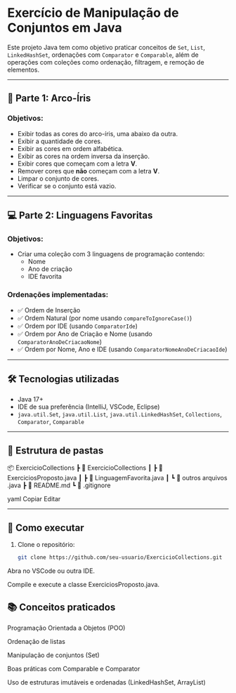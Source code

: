 # Exercício de Manipulação de Conjuntos em Java

Este projeto Java tem como objetivo praticar conceitos de `Set`, `List`, `LinkedHashSet`, ordenações com `Comparator` e `Comparable`, além de operações com coleções como ordenação, filtragem, e remoção de elementos.

---

## 🌈 Parte 1: Arco-Íris

### Objetivos:

- Exibir todas as cores do arco-íris, uma abaixo da outra.
- Exibir a quantidade de cores.
- Exibir as cores em ordem alfabética.
- Exibir as cores na ordem inversa da inserção.
- Exibir cores que começam com a letra **V**.
- Remover cores que **não** começam com a letra **V**.
- Limpar o conjunto de cores.
- Verificar se o conjunto está vazio.

---

## 💻 Parte 2: Linguagens Favoritas

### Objetivos:

- Criar uma coleção com 3 linguagens de programação contendo:
  - Nome
  - Ano de criação
  - IDE favorita

### Ordenações implementadas:

- ✅ Ordem de Inserção  
- ✅ Ordem Natural (por nome usando `compareToIgnoreCase()`)
- ✅ Ordem por IDE (usando `ComparatorIde`)
- ✅ Ordem por Ano de Criação e Nome (usando `ComparatorAnoDeCriacaoNome`)
- ✅ Ordem por Nome, Ano e IDE (usando `ComparatorNomeAnoDeCriacaoIde`)

---

## 🛠️ Tecnologias utilizadas

- Java 17+
- IDE de sua preferência (IntelliJ, VSCode, Eclipse)
- `java.util.Set`, `java.util.List`, `java.util.LinkedHashSet`, `Collections`, `Comparator`, `Comparable`

---
## 📁 Estrutura de pastas

📦 ExercicioCollections
 ┣ 📂 ExercicioCollections
 ┃ ┣ 📜 ExerciciosProposto.java
 ┃ ┣ 📜 LinguagemFavorita.java
 ┃ ┗ 📜 outros arquivos .java
 ┣ 📜 README.md
 ┗ 📜 .gitignore


yaml
Copiar
Editar

---

## 🚀 Como executar

1. Clone o repositório:
   ```bash
   git clone https://github.com/seu-usuario/ExercicioCollections.git
Abra no VSCode ou outra IDE.

Compile e execute a classe ExerciciosProposto.java.

## 📚 Conceitos praticados
Programação Orientada a Objetos (POO)

Ordenação de listas

Manipulação de conjuntos (Set)

Boas práticas com Comparable e Comparator

Uso de estruturas imutáveis e ordenadas (LinkedHashSet, ArrayList)
